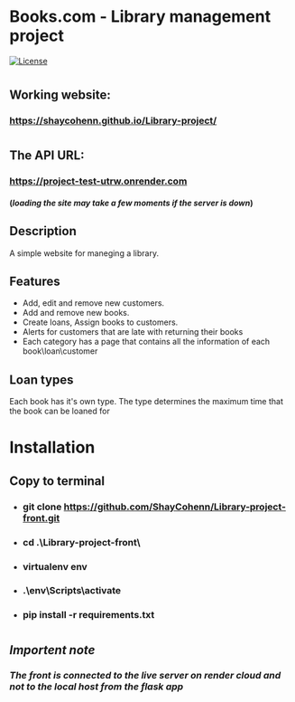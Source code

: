 # Books.com - Library management project 

[![License](https://img.shields.io/badge/license-MIT-blue.svg)](LICENSE)
# 

## Working website:
### https://shaycohenn.github.io/Library-project/
#
## The API URL:
### https://project-test-utrw.onrender.com  
#### (*loading the site may take a few moments if the server is down*)


## Description
A simple website for maneging a library.

## Features
- Add, edit and remove new customers.
- Add and remove new books.
- Create loans, Assign books to customers.
- Alerts for customers that are late with returning their books
- Each category has a page that contains all the information of each book\loan\customer

## Loan types
Each book has it's own type.
The type determines the maximum time that the book can be loaned for

# Installation
## Copy to terminal
 - ### git clone https://github.com/ShayCohenn/Library-project-front.git
 - ### cd .\Library-project-front\
 - ### virtualenv env
 - ### .\env\Scripts\activate
 - ### pip install -r requirements.txt
#
 ## *Importent note*
 ### *The front is connected to the live server on render cloud and not to the local host from the flask app*
